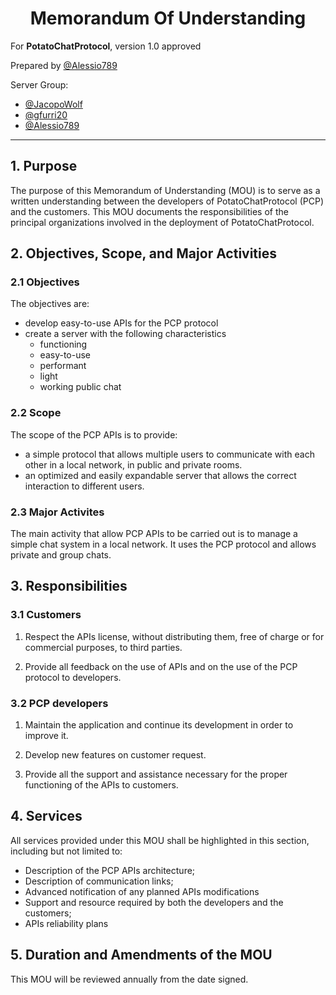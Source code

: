 <center>

<h1>Memorandum Of Understanding</h1>

</center>

For **PotatoChatProtocol**, version 1.0 approved

Prepared by [@Alessio789](https://github.com/Alessio789)

Server Group:

- [@JacopoWolf](https://github.com/JacopoWolf)
- [@gfurri20](https://github.com/gfurri20)
- [@Alessio789](https://github.com/Alessio789)

--- 

## 1. Purpose 
The purpose of this Memorandum of Understanding (MOU) is to serve as a written understanding between the developers of PotatoChatProtocol (PCP) and the customers. This MOU documents the responsibilities of the principal organizations involved in the deployment of PotatoChatProtocol.

## 2. Objectives, Scope, and Major Activities

### 2.1 Objectives
The objectives are:
- develop easy-to-use APIs for the PCP protocol
- create a server with the following characteristics
  - functioning
  - easy-to-use
  - performant
  - light
  - working public chat

### 2.2 Scope
The scope of the PCP APIs is to provide:
- a simple protocol that allows multiple users to communicate with each other in a local network, in public and private rooms.
- an optimized and easily expandable server that allows the correct interaction to different users.

### 2.3 Major Activites
The main activity that allow PCP APIs to be carried out is to manage a simple chat system in a local network. It uses the PCP protocol and allows private and group chats.

## 3. Responsibilities

### 3.1 Customers
   1. Respect the APIs license, without distributing them, free of charge or for commercial purposes, to third parties.
   
   2. Provide all feedback on the use of APIs and on the use of the PCP protocol to developers.

### 3.2 PCP developers
  1.  Maintain the application and continue its development in order to improve it.
   
  2.   Develop new features on customer request.
  
  3.   Provide all the support and assistance necessary for the proper functioning of the APIs to customers.

## 4. Services
All services provided under this MOU shall be highlighted in this section, including but not limited to:
- Description of the PCP APIs architecture;
- Description of communication links;
- Advanced notification of any planned APIs modifications
- Support and resource required by both the developers and the customers;
- APIs reliability plans

## 5. Duration and Amendments of the MOU

This MOU will be reviewed annually from the date signed.
